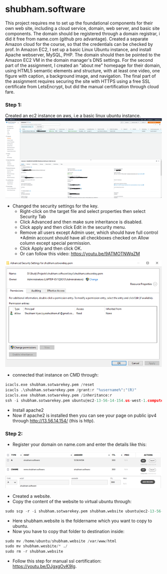 # shubham.software
This project requires me to set up the foundational components for their own web site, including a cloud service, domain, web server, and basic site components. The domain should be registered through a domain registrar, i did it free from name.com (github pro advantage). Created a separate Amazon cloud for the course, so that the credentials can be checked by prof. In Amazon EC2, I set up a basic Linux Ubuntu instance, and install Apache webserver, MySQL, PHP. The domain should then be pointed to the Amazon EC2 VM in the domain manager's DNS settings. For the second part of the assignment, I created an "about me" homepage for their domain, using HTML5 semantic elements and structure, with at least one video, one figure with caption, a background image, and navigation. The final part of the assignment requires securing the site with HTTPS using a free SSL certificate from LetsEncrypt, but did the manual certification through cloud fare.

### Step 1:
Created an ec2 instance on aws, i.e a basic linux ubuntu instance.
<img src="images/1.png">

* Changed the security settings for the key. 
  * Right-click on the target file and select properties then select Security Tab
  * Click Advanced and then make sure inheritance is disabled.
  * Click apply and then click Edit in the security menu.
  * Remove all users except Admin user, which should have full control *Admin account should have all checkboxes checked on Allow column except special permission.
  * Click Apply and then click OK.
  * Or can follow this video: https://youtu.be/9ATMOTNWqZM
 <img src="images/2.png">
  
* connected that instance on CMD through:
```python
icacls.exe shubham.sotwarekey.pem /reset
icacls .\shubham.sotwarekey.pem /grant:r "%username%":"(R)"
icacls.exe shubham.sotwarekey.pem /inheritance:r
ssh -i shubham.sotwarekey.pem ubuntu@ec2-13-56-14-154.us-west-1.compute.amazonaws.com
```

* Install apache2
* Now if apache2 is installed then you can see your page on public ipv4 through http://13.56.14.154/ (this is http).

 ### Step 2:
* Register your domain on name.com and enter the details like this:
<img src="images/3.png">

* Created a website.
* Copy the content of the website to virtual ubuntu through:
```python
sudo scp -r -i shubham.sotwarekey.pem shubham.website ubuntu@ec2-13-56-14-154.us-west-1.compute.amazonaws.com:
```
* Here shubham.website is the foldername which you want to copy to ubuntu.
* Now you have to copy that folder to destination inside:
```python
sudo mv /home/ubuntu/shubham.website /var/www/html
sudo mv shubham.wesbite/* ./
sudo rm -r shubham.website
```
* Follow this step for manual ssl certification: https://youtu.be/DJgxgOvK9Ig.
